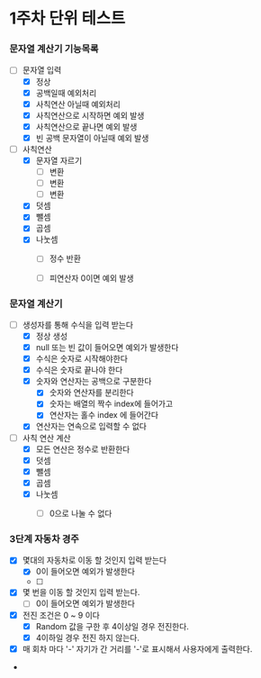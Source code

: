 # 1주차 단위 테스트 


### 문자열 계산기 기능목록
- [ ] 문자열 입력
  - [x] 정상
  - [x] 공백일때 예외처리
  - [x] 사칙연산 아닐때 예외처리
  - [x] 사칙연산으로 시작하면 예외 발생
  - [x] 사칙연산으로 끝나면 예외 발생
  - [x] 빈 공백 문자열이 아닐때 예외 발생
- [ ] 사칙연산
  - [x] 문자열 자르기
    - [ ] 변환
    - [ ] 변환
    - [ ] 변환
  - [x] 덧셈
  - [x] 뺄셈
  - [x] 곱셈
  - [x] 나눗셈
    - [ ] 정수 반환
    - [ ] 피연산자 0이면 예외 발생


### 문자열 계산기
- [ ] 생성자를 통해 수식을 입력 받는다
  - [x] 정상 생성
  - [x] null 또는 빈 값이 들어오면 예외가 발생한다
  - [x] 수식은 숫자로 시작해야한다
  - [x] 수식은 숫자로 끝나야 한다
  - [x] 숫자와 연산자는 공백으로 구분한다
    - [x] 숫자와 연산자를 분리한다
    - [x] 숫자는 배열의 짝수 index에 들어가고
    - [x] 연산자는 홀수 index 에 들어간다
  - [x] 연산자는 연속으로 입력할 수 없다
- [ ] 사칙 연산 계산
  - [x] 모든 연산은 정수로 반환한다
  - [x] 덧셈
  - [x] 뺄셈
  - [x] 곱셈
  - [x] 나눗셈
    - [ ] 0으로 나눌 수 없다


### 3단계 자동차 경주
- [x] 몇대의 자동차로 이동 할 것인지 입력 받는다
  - [x] 0이 들어오면 예외가 발생한다
  - [ ] 
- [x] 몇 번을 이동 할 것인지 입력 받는다.
  - [ ] 0이 들어오면 예외가 발생한다
- [x] 전진 조건은 0 ~ 9 이다  
  - [x] Random 값을 구한 후 4이상일 경우 전진한다.
  - [x] 4이하일 경우 전진 하지 않는다.
- [x] 매 회차 마다 '-' 자기가 간 거리를 '-'로 표시해서 사용자에게 출력한다.
- 



